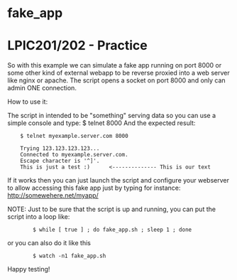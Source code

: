 # fake_app

# LPIC201/202 - Practice

So with this example we can simulate a fake app running on port 8000
or some other kind of external webapp to be reverse proxied into a web server like nginx or apache.
The script opens a socket on port 8000 and only can admin ONE connection. 

How to use it:

The script in intended to be "something" serving data so you can use a simple console and type:
$ telnet <host> 8000
And the expected result:

      	$ telnet myexample.server.com 8000

      	Trying 123.123.123.123...
      	Connected to myexample.server.com.
      	Escape character is '^]'.
      	This is just a test :) 		<-------------- This is our text

 If it works then you can just launch the script and configure your
 webserver to allow accessing this fake app just by typing for instance: http://somewehere.net/myapp/

NOTE: Just to be sure that the script is up and running, you can put the script into a loop like:

            $ while [ true ] ; do fake_app.sh ; sleep 1 ; done

 or you can also do it like this

            $ watch -n1 fake_app.sh

 Happy testing!


